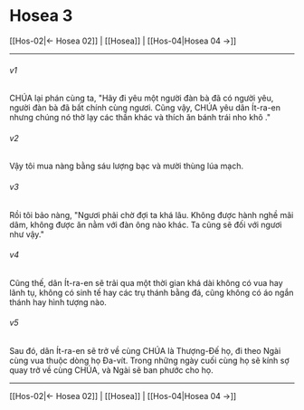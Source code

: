 # Hosea 3

[[Hos-02|← Hosea 02]] | [[Hosea]] | [[Hos-04|Hosea 04 →]]
***



###### v1 
CHÚA lại phán cùng ta, "Hãy đi yêu một người đàn bà đã có người yêu, người đàn bà đã bất chính cùng ngươi. Cũng vậy, CHÚA yêu dân Ít-ra-en nhưng chúng nó thờ lạy các thần khác và thích ăn bánh trái nho khô ." 

###### v2 
Vậy tôi mua nàng bằng sáu lượng bạc và mười thùng lúa mạch. 

###### v3 
Rồi tôi bảo nàng, "Ngươi phải chờ đợi ta khá lâu. Không được hành nghề mãi dâm, không được ăn nằm với đàn ông nào khác. Ta cũng sẽ đối với ngươi như vậy." 

###### v4 
Cũng thế, dân Ít-ra-en sẽ trải qua một thời gian khá dài không có vua hay lãnh tụ, không có sinh tế hay các trụ thánh bằng đá, cũng không có áo ngắn thánh hay hình tượng nào. 

###### v5 
Sau đó, dân Ít-ra-en sẽ trở về cùng CHÚA là Thượng-Đế họ, đi theo Ngài cùng vua thuộc dòng họ Đa-vít. Trong những ngày cuối cùng họ sẽ kính sợ quay trở về cùng CHÚA, và Ngài sẽ ban phước cho họ.

***
[[Hos-02|← Hosea 02]] | [[Hosea]] | [[Hos-04|Hosea 04 →]]
